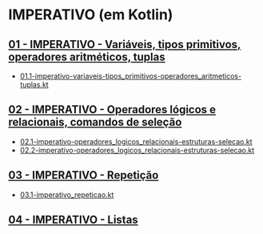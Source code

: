 
# IMPERATIVO (em Kotlin)

## [01 - IMPERATIVO - Variáveis, tipos primitivos, operadores aritméticos, tuplas](conceitos/01.1-imperativo-variaveis-tipos_primitivos-operadores_aritmeticos-tuplas.md)
- [01.1-imperativo-variaveis-tipos_primitivos-operadores_aritmeticos-tuplas.kt](exercicios/01.1-imperativo-variaveis-tipos_primitivos-operadores_aritmeticos-tuplas.kt)

## [02 - IMPERATIVO - Operadores lógicos e relacionais, comandos de seleção](conceitos/02-imperativo-operadores_logicos_relacionais-estruturas-selecao.md)
- [02.1-imperativo-operadores_logicos_relacionais-estruturas-selecao.kt](exercicios/02.1-imperativo-operadores_logicos_relacionais-estruturas-selecao.kt)
- [02.2-imperativo-operadores_logicos_relacionais-estruturas-selecao.kt](exercicios/02.2-imperativo-operadores_logicos_relacionais-estruturas-selecao.kt)

## [03 - IMPERATIVO - Repetição](conceitos/03-imperativo-repeticao.md)
- [03.1-imperativo_repeticao.kt](exercicios/03.1-imperativo_repeticao.kt)

## [04 - IMPERATIVO - Listas](conceitos/04-imperativo-listas.md)
